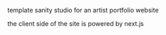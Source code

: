 template sanity studio for an artist portfolio website

the client side of the site is powered by next.js